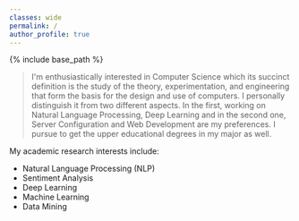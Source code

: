```yaml
---
classes: wide
permalink: /
author_profile: true
---
```

{% include base_path %}

> I'm enthusiastically interested in Computer Science which its succinct definition is the study of the theory, experimentation, and engineering that form the basis for the design and use of computers. I personally distinguish it from two different aspects. In the first, working on Natural Language Processing, Deep Learning and in the second one, Server Configuration and Web Development are my preferences.
> I pursue to get the upper educational degrees in my major as well.

My academic research interests include:
-   Natural Language Processing (NLP)
-   Sentiment Analysis
-   Deep Learning
-   Machine Learning
-   Data Mining
